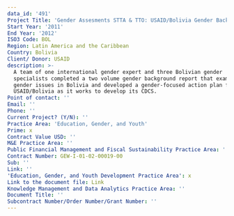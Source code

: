 ```yaml
---
data_id: '491'
Project Title: 'Gender Assesments STTA & TTO: USAID/Bolivia Gender Background Report (TDY 108)'
Start Year: '2011'
End Year: '2012'
ISO3 Code: BOL
Region: Latin America and the Caribbean
Country: Bolivia
Client/ Donor: USAID
description: >-
  A team of one international gender expert and three Bolivian gender
  specialists completed a two volume gender background report that examined key
  gender issues in Bolivia and developed a gender-focused action plan for
  USAID/Bolivia as it works to develop its CDCS.
Point of contact: ''
Email: ''
Phone: ''
Current Project? (Y/N): ''
Practice Area: 'Education, Gender, and Youth'
Prime: x
Contract Value USD: ''
M&E Practice Area: ''
Public Financial Management and Fiscal Sustainability Practice Area: ''
Contract Number: GEW-I-01-02-00019-00
Sub: ''
Link: ''
'Education, Gender, and Youth Development Practice Area': x
Link to the document file: Link
Knowledge Management and Data Analytics Practice Area: ''
Document Title: ''
Subcontract Number/Order Number/Grant Number: ''
---
```

